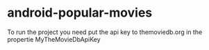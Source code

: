 # android-popular-movies

To run the project you need put the api key to themoviedb.org in the propertie MyTheMovieDbApiKey